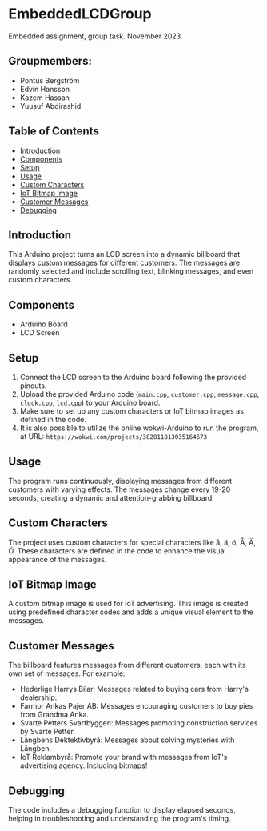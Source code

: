 # EmbeddedLCDGroup
Embedded assignment, group task. November 2023.

## Groupmembers:
- Pontus Bergström
- Edvin Hansson
- Kazem Hassan
- Yuusuf Abdirashid

## Table of Contents

- [Introduction](#introduction)
- [Components](#components)
- [Setup](#setup)
- [Usage](#usage)
- [Custom Characters](#custom-characters)
- [IoT Bitmap Image](#iot-bitmap-image)
- [Customer Messages](#customer-messages)
- [Debugging](#debugging)

## Introduction

This Arduino project turns an LCD screen into a dynamic billboard that displays custom messages for different customers. The messages are randomly selected and include scrolling text, blinking messages, and even custom characters.

## Components

- Arduino Board
- LCD Screen

## Setup

1. Connect the LCD screen to the Arduino board following the provided pinouts.
2. Upload the provided Arduino code (`main.cpp`, `customer.cpp`, `message.cpp`, `clock.cpp`, `lcd.cpp`) to your Arduino board.
3. Make sure to set up any custom characters or IoT bitmap images as defined in the code.
4. It is also possible to utilize the online wokwi-Arduino to run the program, at URL: `https://wokwi.com/projects/382811813035164673`

## Usage

The program runs continuously, displaying messages from different customers with varying effects. The messages change every 19-20 seconds, creating a dynamic and attention-grabbing billboard.

## Custom Characters

The project uses custom characters for special characters like å, ä, ö, Å, Ä, Ö. These characters are defined in the code to enhance the visual appearance of the messages.

## IoT Bitmap Image

A custom bitmap image is used for IoT advertising. This image is created using predefined character codes and adds a unique visual element to the messages.

## Customer Messages

The billboard features messages from different customers, each with its own set of messages. For example:
- Hederlige Harrys Bilar: Messages related to buying cars from Harry's dealership.
- Farmor Ankas Pajer AB: Messages encouraging customers to buy pies from Grandma Anka.
- Svarte Petters Svartbyggen: Messages promoting construction services by Svarte Petter.
- Långbens Dektektivbyrå: Messages about solving mysteries with Långben.
- IoT Reklambyrå: Promote your brand with messages from IoT's advertising agency. Including bitmaps!

## Debugging

The code includes a debugging function to display elapsed seconds, helping in troubleshooting and understanding the program's timing.
